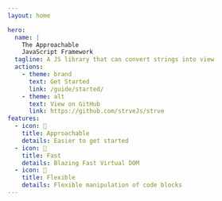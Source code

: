 ```yaml
---
layout: home

hero:
  name: |
    The Approachable
    JavaScript Framework
  tagline: A JS library that can convert strings into view
  actions:
    - theme: brand
      text: Get Started
      link: /guide/started/
    - theme: alt
      text: View on GitHub
      link: https://github.com/strveJs/strve
features:
  - icon: 🔌
    title: Approachable
    details: Easier to get started
  - icon: 🚀
    title: Fast
    details: Blazing Fast Virtual DOM
  - icon: 🔩
    title: Flexible
    details: Flexible manipulation of code blocks
---
```

